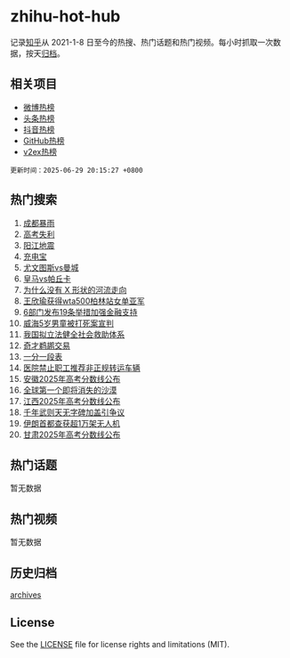 # zhihu-hot-hub

记录[知乎](https://www.zhihu.com/)从 2021-1-8 日至今的热搜、热门话题和热门视频。每小时抓取一次数据，按天[归档](archives)。

## 相关项目

- [微博热榜](https://github.com/snaildev/weibo-hot-hub)
- [头条热榜](https://github.com/snaildev/toutiao-hot-hub)
- [抖音热榜](https://github.com/snaildev/douyin-hot-hub)
- [GitHub热榜](https://github.com/snaildev/github-hot-hub)
- [v2ex热榜](https://github.com/snaildev/v2ex-hot-hub)


`更新时间：2025-06-29 20:15:27 +0800`

## 热门搜索

1. [成都暴雨](https://www.zhihu.com/search?q=%E6%88%90%E9%83%BD%E6%9A%B4%E9%9B%A8)
1. [高考失利](https://www.zhihu.com/search?q=%E9%AB%98%E8%80%83%E5%A4%B1%E5%88%A9)
1. [阳江地震](https://www.zhihu.com/search?q=%E9%98%B3%E6%B1%9F%E5%9C%B0%E9%9C%87)
1. [充电宝](https://www.zhihu.com/search?q=%E5%85%85%E7%94%B5%E5%AE%9D)
1. [尤文图斯vs曼城](https://www.zhihu.com/search?q=%E5%B0%A4%E6%96%87%E5%9B%BE%E6%96%AFvs%E6%9B%BC%E5%9F%8E)
1. [皇马vs帕丘卡](https://www.zhihu.com/search?q=%E7%9A%87%E9%A9%ACvs%E5%B8%95%E4%B8%98%E5%8D%A1)
1. [为什么没有 X 形状的河流走向](https://www.zhihu.com/search?q=%E4%B8%BA%E4%BB%80%E4%B9%88%E6%B2%A1%E6%9C%89%20X%20%E5%BD%A2%E7%8A%B6%E7%9A%84%E6%B2%B3%E6%B5%81%E8%B5%B0%E5%90%91)
1. [王欣瑜获得wta500柏林站女单亚军](https://www.zhihu.com/search?q=%E7%8E%8B%E6%AC%A3%E7%91%9C%E8%8E%B7%E5%BE%97wta500%E6%9F%8F%E6%9E%97%E7%AB%99%E5%A5%B3%E5%8D%95%E4%BA%9A%E5%86%9B)
1. [6部门发布19条举措加强金融支持](https://www.zhihu.com/search?q=6%E9%83%A8%E9%97%A8%E5%8F%91%E5%B8%8319%E6%9D%A1%E4%B8%BE%E6%8E%AA%E5%8A%A0%E5%BC%BA%E9%87%91%E8%9E%8D%E6%94%AF%E6%8C%81)
1. [威海5岁男童被打死案宣判](https://www.zhihu.com/search?q=%E5%A8%81%E6%B5%B75%E5%B2%81%E7%94%B7%E7%AB%A5%E8%A2%AB%E6%89%93%E6%AD%BB%E6%A1%88%E5%AE%A3%E5%88%A4)
1. [我国拟立法健全社会救助体系](https://www.zhihu.com/search?q=%E6%88%91%E5%9B%BD%E6%8B%9F%E7%AB%8B%E6%B3%95%E5%81%A5%E5%85%A8%E7%A4%BE%E4%BC%9A%E6%95%91%E5%8A%A9%E4%BD%93%E7%B3%BB)
1. [奇才鹈鹕交易](https://www.zhihu.com/search?q=%E5%A5%87%E6%89%8D%E9%B9%88%E9%B9%95%E4%BA%A4%E6%98%93)
1. [一分一段表](https://www.zhihu.com/search?q=%E4%B8%80%E5%88%86%E4%B8%80%E6%AE%B5%E8%A1%A8)
1. [医院禁止职工推荐非正规转运车辆](https://www.zhihu.com/search?q=%E5%8C%BB%E9%99%A2%E7%A6%81%E6%AD%A2%E8%81%8C%E5%B7%A5%E6%8E%A8%E8%8D%90%E9%9D%9E%E6%AD%A3%E8%A7%84%E8%BD%AC%E8%BF%90%E8%BD%A6%E8%BE%86)
1. [安徽2025年高考分数线公布](https://www.zhihu.com/search?q=%E5%AE%89%E5%BE%BD2025%E5%B9%B4%E9%AB%98%E8%80%83%E5%88%86%E6%95%B0%E7%BA%BF%E5%85%AC%E5%B8%83)
1. [全球第一个即将消失的沙漠](https://www.zhihu.com/search?q=%E5%85%A8%E7%90%83%E7%AC%AC%E4%B8%80%E4%B8%AA%E5%8D%B3%E5%B0%86%E6%B6%88%E5%A4%B1%E7%9A%84%E6%B2%99%E6%BC%A0)
1. [江西2025年高考分数线公布](https://www.zhihu.com/search?q=%E6%B1%9F%E8%A5%BF2025%E5%B9%B4%E9%AB%98%E8%80%83%E5%88%86%E6%95%B0%E7%BA%BF%E5%85%AC%E5%B8%83)
1. [千年武则天无字碑加盖引争议](https://www.zhihu.com/search?q=%E5%8D%83%E5%B9%B4%E6%AD%A6%E5%88%99%E5%A4%A9%E6%97%A0%E5%AD%97%E7%A2%91%E5%8A%A0%E7%9B%96%E5%BC%95%E4%BA%89%E8%AE%AE)
1. [伊朗首都查获超1万架无人机](https://www.zhihu.com/search?q=%E4%BC%8A%E6%9C%97%E9%A6%96%E9%83%BD%E6%9F%A5%E8%8E%B7%E8%B6%851%E4%B8%87%E6%9E%B6%E6%97%A0%E4%BA%BA%E6%9C%BA)
1. [甘肃2025年高考分数线公布](https://www.zhihu.com/search?q=%E7%94%98%E8%82%832025%E5%B9%B4%E9%AB%98%E8%80%83%E5%88%86%E6%95%B0%E7%BA%BF%E5%85%AC%E5%B8%83)

## 热门话题

暂无数据

## 热门视频

暂无数据

## 历史归档

[archives](archives)

## License

See the [LICENSE](LICENSE) file for license rights and limitations (MIT).
